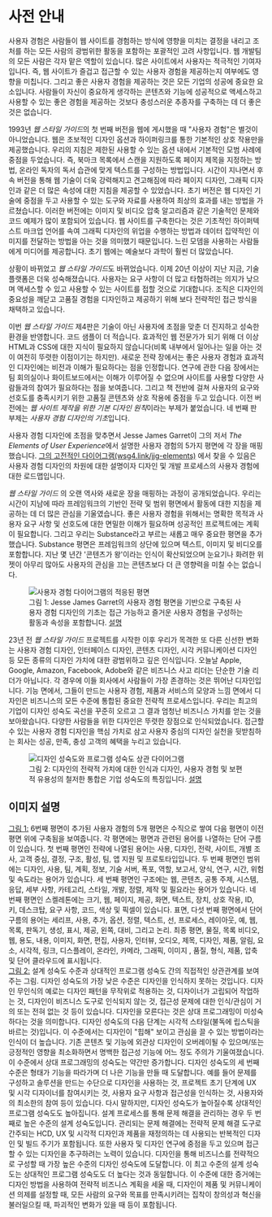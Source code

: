 # 사전 안내

사용자 경험은 사람들이 웹 사이트를 경험하는 방식에 영향을 미치는 결정을 내리고 조처를 하는 모든 사람의 광범위한 활동을 포함하는 포괄적인 고려 사항입니다. 웹 개발팀의 모든 사람은 각자 맡은 역할이 있습니다. 많은 사이트에서 사용자는 적극적인 기여자입니다. 즉, 웹 사이트가 즐겁고 접근할 수 있는 사용자 경험을 제공하는지 여부에도 영향을 미칩니다. 그리고 좋은 사용자 경험을 제공하는 것은 모든 기업의 성공에 중요한 요소입니다. 사람들이 자신이 중요하게 생각하는 콘텐츠와 기능에 성공적으로 액세스하고 사용할 수 있는 좋은 경험을 제공하는 것보다 충성스러운 추종자를 구축하는 데 더 좋은 것은 없습니다.

1993년 <cite>웹 스타일 가이드</cite>의 첫 번째 버전을 웹에 게시했을 때 "사용자 경험"은 별것이 아니었습니다. 웹은 초보적인 디자인 옵션과 하이퍼링크를 통한 기본적인 상호 작용만을 제공했습니다. 우리의 지침은 제한된 사용할 수 있는 옵션 내에서 기본적인 모범 사례에 중점을 두었습니다. 즉, 북마크 목록에서 스캔을 지원하도록 페이지 제목을 지정하는 방법, 온라인 독자의 독서 습관에 맞게 텍스트를 구성하는 방법입니다. 시간이 지나면서 후속 버전을 통해 웹 기술이 더욱 강력해지고 견고해짐에 따라 페이지 디자인, 그래픽 디자인과 같은 더 많은 속성에 대한 지침을 제공할 수 있었습니다. 초기 버전은 웹 디자인 기술에 중점을 두고 사용할 수 있는 도구와 자료를 사용하여 최상의 효과를 내는 방법을 가르쳤습니다. 이러한 버전에는 이미지 및 비디오 압축 알고리즘과 같은 기술적인 문제와 코드 예제가 많이 포함되어 있습니다. 웹 사이트를 구축한다는 것은 기초적인 하이퍼텍스트 마크업 언어를 속여 그래픽 디자인의 위업을 수행하는 방법과 데이터 집약적인 이미지를 전달하는 방법을 아는 것을 의미했기 때문입니다. 느린 모뎀을 사용하는 사람들에게 미디어를 제공합니다. 초기 웹에는 예술보다 과학이 훨씬 더 많았습니다.

상황이 바뀌었고 <cite>웹 스타일 가이드</cite>도 바뀌었습니다. 이제 20년 이상이 지난 지금, 기술 플랫폼은 더욱 성숙해졌습니다. 사용자는 요구 사항이 더 많고 타협하려는 의지가 낮으며 액세스할 수 있고 사용할 수 있는 사이트를 접할 것으로 기대합니다. 조직은 디자인의 중요성을 깨닫고 고품질 경험을 디자인하고 제공하기 위해 보다 전략적인 접근 방식을 채택하고 있습니다.

이번 <cite>웹 스타일 가이드</cite> 제4판은 기술이 아닌 사용자에 초점을 맞춘 더 진지하고 성숙한 환경을 반영합니다. 코드 샘플이 더 적습니다. 효과적인 웹 전문가가 되기 위해 더 이상 HTML과 CSS에 대한 지식이 필요하지 않습니다(비록 내부에서 일어나는 일을 아는 것이 여전히 뚜렷한 이점이기는 하지만). 새로운 전략 장에서는 좋은 사용자 경험과 효과적인 디자인에는 비전과 이해가 필요하다는 점을 인정합니다. 연구에 관한 다음 장에서는 팀 회의실이나 화이트보드에서는 이해가 이루어질 수 없으며 사이트를 사용할 다양한 사람들과의 참여가 필요하다는 점을 보여줍니다. 그리고 책 전반에 걸쳐 사용자의 요구와 선호도를 충족시키기 위한 고품질 콘텐츠와 상호 작용에 중점을 두고 있습니다. 이전 버전에는 <cite>웹 사이트 제작을 위한 기본 디자인 원칙</cite>이라는 부제가 붙었습니다. 네 번째 판 부제는 <cite>사용자 경험 디자인의 기초</cite>입니다.

사용자 경험 디자인에 초점을 맞추면서 Jesse James Garret이 그의 저서 <cite>The Elements of User Experience</cite>에서 설명한 사용자 경험의 5가지 평면에 각 장을 매핑했습니다. [그의 고전적인 다이어그램(wsg4.link/jjg-elements)](http://wsg4.link/jjg-elements) 에서 찾을 수 있음은 사용자 경험 디자인의 차원에 대한 설명이자 디자인 및 개발 프로세스의 사용자 경험에 대한 로드맵입니다.

<cite>웹 스타일 가이드</cite> 의 오랜 역사와 새로운 장을 매핑하는 과정이 공개되었습니다. 우리는 시간이 지남에 따라 프레임워크의 기반인 전략 및 범위 평면에서 활동에 대한 지침을 제공하는 데 더 많은 관심을 기울였습니다. 좋은 사용자 경험을 위해서는 명확한 목적과 사용자 요구 사항 및 선호도에 대한 면밀한 이해가 필요하며 성공적인 프로젝트에는 계획이 필요합니다. 그리고 우리는 Substance라고 부르는 새롭고 매우 중요한 평면을 추가했습니다. Substance 평면은 프레임워크의 상단에 있으며 텍스트, 이미지 및 비디오를 포함합니다. 지난 몇 년간 '콘텐츠가 왕'이라는 인식이 확산되었으며 눈요기나 화려한 위젯이 아무리 많아도 사용자의 관심을 끄는 콘텐츠보다 더 큰 영향력을 미칠 수는 없습니다.

<figure>
  <img id="figure1" alt="사용자 경험 다이어그램의 적응된 평면" src="/images/front-matter/1.png">
  <figcaption>
    그림 1: Jesse James Garret의 사용자 경험 평면을 기반으로 구축된 사용자 경험 디자인의 기초는 접근 가능하고 즐거운 사용자 경험을 구성하는 활동과 속성을 포함합니다.
    <a href="#figure1-description">설명</a>
  </figcaption>
</figure>

23년 전 <cite>웹 스타일 가이드</cite> 프로젝트를 시작한 이후 우리가 목격한 또 다른 신선한 변화 는 사용자 경험 디자인, 인터페이스 디자인, 콘텐츠 디자인, 시각 커뮤니케이션 디자인 등 모든 종류의 디자인 가치에 대한 광범위하고 깊은 인식입니다. 오늘날 Apple, Google, Amazon, Facebook, Adobe와 같은 비즈니스 사고 리더는 단순한 기술 리더가 아닙니다. 각 경우에 이들 회사에서 사람들이 가장 존경하는 것은 뛰어난 디자인입니다. 기능 면에서, 그들이 만드는 사용자 경험, 제품과 서비스의 모양과 느낌 면에서 디자인은 비즈니스의 모든 수준에 통합된 중요한 전략적 프로세스입니다. 우리는 최고의 기업이 디자인 성숙도 곡선을 꾸준히 오르고 그 결과 엄청난 비즈니스 가치를 얻는 것을 보아왔습니다. 다양한 사람들을 위한 디자인은 뚜렷한 장점으로 인식되었습니다. 접근할 수 있는 사용자 경험 디자인을 핵심 가치로 삼고 사용자 중심의 디자인 실천을 뒷받침하는 회사는 성공, 만족, 충성 고객의 혜택을 누리고 있습니다.

<figure>
  <img id="figure2" alt="디자인 성숙도와 프로그램 성숙도 상관 다이어그램" src="/images/front-matter/2.png">
  <figcaption>
    그림 2: 디자인의 전략적 가치에 대한 인식과 디자인, 사용자 경험 및 보편적 유용성의 철저한 통합은 기업 성숙도의 특징입니다.
    <a href="#figure2-description">설명</a>
  </figcaption>
</figure>

## 이미지 설명

<aside id="figure1-description">
  <a href="#figure1">그림 1:</a> 6번째 평면이 추가된 사용자 경험의 5개 평면은 수직으로 쌓여 다음 평면이 이전 평면 위에 구축됨을 보여줍니다. 각 평면에는 평면과 관련된 용어를 나열하는 단어 구름이 있습니다. 첫 번째 평면인 전략에 나열된 용어는 사용, 디자인, 전략, 사이트, 개별 조사, 고객 중심, 결정, 구조, 활성, 팀, 앱 지원 및 프로토타입입니다. 두 번째 평면인 범위에는 디자인, 사용, 팀, 계획, 정보, 기술 서버, 폭포, 역할, 보고서, 양식, 연구, 시간, 위험 및 속도라는 용어가 있습니다. 세 번째 평면인 구조에는 웹, 콘텐츠, 공통 주제, 시스템, 응답, 세부 사항, 카테고리, 스타일, 개발, 정렬, 제작 및 필요라는 용어가 있습니다. 네 번째 평면인 스켈레톤에는 크기, 웹, 페이지, 제공, 화면, 텍스트, 장치, 상호 작용, ID, 키, 데스크탑, 요구 사항, 코드, 색상 및 픽셀이 있습니다. 표면, 다섯 번째 평면에서 단어 구름의 용어는 세리프, 사용, 추가, 옵션, 정렬, 텍스트, 선, 프로세스, 레이아웃, 예, 웹, 목록, 판독기, 생성, 표시, 제공, 왼쪽, 대비, 그리고 논리. 최종 평면, 물질, 목록 비디오, 웹, 용도, 내용, 이미지, 화면, 편집, 사용자, 인터뷰, 오디오, 제목, 디자인, 제품, 알림, 요소, 시각적, 링크, 디스플레이, 온라인, 카메라, 그래픽, 이미지 , 품질, 형식, 제품, 압축 및 단어 클라우드에 표시됩니다.
</aside>
<aside id="figure2-description">
  <a href="#figure2">그림 2:</a> 설계 성숙도 수준과 상대적인 프로그램 성숙도 간의 직접적인 상관관계를 보여주는 그림. 디자인 성숙도의 가장 낮은 수준은 디자인을 인식하지 못하는 것입니다. 디자인 무인식의 예로는 디자인 패턴을 무작위로 적용하는 것, 디자이너가 고립되어 작업하는 것, 디자인이 비즈니스 도구로 인식되지 않는 것, 접근성 문제에 대한 인식/관심이 거의 또는 전혀 없는 것 등이 있습니다. 디자인을 모른다는 것은 상대 프로그래밍이 미성숙하다는 것을 의미합니다. 디자인 성숙도의 다음 단계는 시각적 스타일(불독에 립스틱을 바르는 것)입니다. 이 수준에서는 디자인이 "힙해" 보이고 관심을 끌 수 있는 방법이라는 인식이 더 높습니다. 기존 콘텐츠 및 기능에 외관상 디자인이 오버레이될 수 있으며/또는 긍정적인 영향을 최소화하면서 명백한 접근성 기능에 어느 정도 주의가 기울여졌습니다. 이 수준에서 상대 프로그래밍의 성숙도는 약간만 증가합니다. 디자인 성숙도의 세 번째 수준은 형태가 기능을 따라가며 더 나은 기능을 만들 때 도달합니다. 예를 들어 문제를 구성하고 솔루션을 만드는 수단으로 디자인을 사용하는 것, 프로젝트 초기 단계에 UX 및 시각 디자이너를 참여시키는 것, 사용자 요구 사항과 접근성을 인식하는 것, 사용자와의 최소한의 참여 등이 있습니다. 다시 말하지만, 디자인 성숙도가 높아질수록 상대적인 프로그램 성숙도도 높아집니다. 설계 프로세스를 통해 문제 해결을 관리하는 경우 두 번째로 높은 수준의 설계 성숙도입니다. 관리되는 문제 해결에는 전략적 문제 해결 도구로 간주되는 HCD, UX 및 시각적 디자인과 제품을 재정의하는 데 사용되는 반복적인 디자인 및 빌드 주기가 포함됩니다. 또한 사용자 및 디자인 연구에 중점을 두고 있으며 접근할 수 있는 디자인을 추구하려는 노력이 있습니다. 디자인을 통해 비즈니스를 전략적으로 구성할 때 가장 높은 수준의 디자인 성숙도에 도달합니다. 이 최고 수준의 설계 성숙도는 상대적인 프로그램 성숙도도 더 높다는 것과 동일합니다. 이 수준에 대한 증거에는 디자인 방법을 사용하여 전략적 비즈니스 계획을 세울 때, 디자인이 제품 및 커뮤니케이션 의제를 설정할 때, 모든 사람의 요구와 목표를 만족시키려는 집착이 창의성과 혁신을 불러일으킬 때, 파괴적인 변화가 있을 때 등이 포함됩니다.
</aside>
